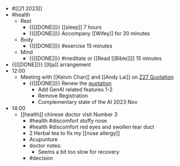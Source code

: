 - #[[21 2023]]
- #health
    - Rest
        - {{[[DONE]]}}  [[sleep]] 7 hours
        - {{[[DONE]]}}  Accompany [[Wifey]] for 30 minutes
    - Body
        - {{[[DONE]]}}  #exercise 15 minutes
    - Mind
        - {{[[DONE]]}}  #meditate or [[Read [[Bible]]]] 15 minutes
- {{[[DONE]]}}  [[Ilja]] arrangement
- 12:00
    - Meeting with [[Kelvin Chan]] and [[Andy Lai]] on [Z27 Quotation](https://docs.google.com/document/d/1rKIuH929uXGjoXW1bwIPrIq-5wcLRUW88rZnt0OLVns/edit)
        - {{[[DONE]]}}  Renew the [quotation](https://docs.google.com/document/d/1rKIuH929uXGjoXW1bwIPrIq-5wcLRUW88rZnt0OLVns/edit)
            - Add GenAI related features 1-2
            - Remove Registration
            - Complementary state of the AI 2023 Nov 
- 14:00
    - [[health]] chinese doctor visit Number 3
        - #health #discomfort stuffy nose
        - #health #discomfort red eyes and swollen tear duct
        - 2 Herbal tea to fix my [[nose allergy]]
        - Acupunture 
        - doctor notes:
            - Seems a bit too slow for recovery
        - #decision
